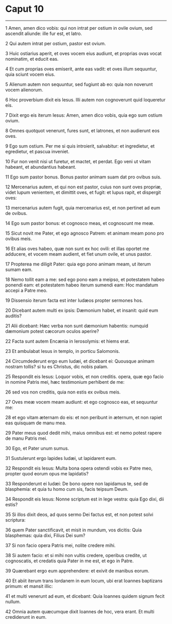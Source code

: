 # Caput 10

***

1 Amen, amen dico vobis: qui non intrat per ostium in ovile ovium, sed ascendit aliunde: ille fur est, et latro.

2 Qui autem intrat per ostium, pastor est ovium.

3 Huic ostiarius aperit, et oves vocem eius audiunt, et proprias ovas vocat nominatim, et educit eas.

4 Et cum proprias oves emiserit, ante eas vadit: et oves illum sequuntur, quia sciunt vocem eius.

5 Alienum autem non sequuntur, sed fugiunt ab eo: quia non noverunt vocem alienorum.

6 Hoc proverbium dixit eis Iesus. Illi autem non cognoverunt quid loqueretur eis.

7 Dixit ergo eis iterum Iesus: Amen, amen dico vobis, quia ego sum ostium ovium.

8 Omnes quotquot venerunt, fures sunt, et latrones, et non audierunt eos oves.

9 Ego sum ostium. Per me si quis introierit, salvabitur: et ingredietur, et egredietur, et pascua inveniet.

10 Fur non venit nisi ut furetur, et mactet, et perdat. Ego veni ut vitam habeant, et abundantius habeant.

11 Ego sum pastor bonus. Bonus pastor animam suam dat pro ovibus suis.

12 Mercenarius autem, et qui non est pastor, cuius non sunt oves propriæ, videt lupum venientem, et dimittit oves, et fugit: et lupus rapit, et dispergit oves:

13 mercenarius autem fugit, quia mercenarius est, et non pertinet ad eum de ovibus.

14 Ego sum pastor bonus: et cognosco meas, et cognoscunt me meæ.

15 Sicut novit me Pater, et ego agnosco Patrem: et animam meam pono pro ovibus meis.

16 Et alias oves habeo, quæ non sunt ex hoc ovili: et illas oportet me adducere, et vocem meam audient, et fiet unum ovile, et unus pastor.

17 Propterea me diligit Pater: quia ego pono animam meam, ut iterum sumam eam.

18 Nemo tollit eam a me: sed ego pono eam a meipso, et potestatem habeo ponendi eam: et potestatem habeo iterum sumendi eam: Hoc mandatum accepi a Patre meo.

19 Dissensio iterum facta est inter Iudæos propter sermones hos.

20 Dicebant autem multi ex ipsis: Dæmonium habet, et insanit: quid eum auditis?

21 Alii dicebant: Hæc verba non sunt dæmonium habentis: numquid dæmonium potest cæcorum oculos aperire?

22 Facta sunt autem Encænia in Ierosolymis: et hiems erat.

23 Et ambulabat Iesus in templo, in porticu Salomonis.

24 Circumdederunt ergo eum Iudæi, et dicebant ei: Quousque animam nostram tollis? si tu es Christus, dic nobis palam.

25 Respondit eis Iesus: Loquor vobis, et non creditis. opera, quæ ego facio in nomine Patris mei, hæc testimonium perhibent de me:

26 sed vos non creditis, quia non estis ex ovibus meis.

27 Oves meæ vocem meam audiunt: et ego cognosco eas, et sequuntur me:

28 et ego vitam æternam do eis: et non peribunt in æternum, et non rapiet eas quisquam de manu mea.

29 Pater meus quod dedit mihi, maius omnibus est: et nemo potest rapere de manu Patris mei.

30 Ego, et Pater unum sumus.

31 Sustulerunt ergo lapides Iudæi, ut lapidarent eum.

32 Respondit eis Iesus: Multa bona opera ostendi vobis ex Patre meo, propter quod eorum opus me lapidatis?

33 Responderunt ei Iudæi: De bono opere non lapidamus te, sed de blasphemia: et quia tu homo cum sis, facis teipsum Deum.

34 Respondit eis Iesus: Nonne scriptum est in lege vestra: quia Ego dixi, dii estis?

35 Si illos dixit deos, ad quos sermo Dei factus est, et non potest solvi scriptura:

36 quem Pater sanctificavit, et misit in mundum, vos dicitis: Quia blasphemas: quia dixi, Filius Dei sum?

37 Si non facio opera Patris mei, nolite credere mihi.

38 Si autem facio: et si mihi non vultis credere, operibus credite, ut cognoscatis, et credatis quia Pater in me est, et ego in Patre.

39 Quærebant ergo eum apprehendere: et exivit de manibus eorum.

40 Et abiit iterum trans Iordanem in eum locum, ubi erat Ioannes baptizans primum: et mansit illic:

41 et multi venerunt ad eum, et dicebant: Quia Ioannes quidem signum fecit nullum.

42 Omnia autem quæcumque dixit Ioannes de hoc, vera erant. Et multi crediderunt in eum.

